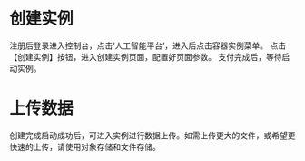 # 创建实例
注册后登录进入控制台，点击‘人工智能平台’，进入后点击容器实例菜单。
<NsImg src="/quickStart/1.jpg" />
<NsImg src="/quickStart/2.jpg" />
点击【创建实例】按钮，进入创建实例页面，配置好页面参数。
<NsImg src="/quickStart/3.jpg" />
<NsImg src="/quickStart/4.jpg" />
<NsImg src="/quickStart/5.jpg" />
支付完成后，等待启动实例。

# 上传数据

创建完成启动成功后，可进入实例进行数据上传。如需上传更大的文件，或希望更快速的上传，请使用对象存储和文件存储。
<NsImg src="/quickStart/6.jpg" />